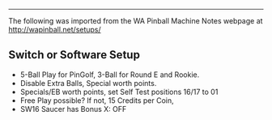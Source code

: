 ***
The following was imported from the WA Pinball Machine Notes webpage at http://wapinball.net/setups/
## Switch or Software Setup
-   5-Ball Play for PinGolf, 3-Ball for Round E and Rookie.
-   Disable Extra Balls, Special worth points.
-   Specials/EB worth points, set Self Test positions 16/17 to 01
-   Free Play possible? If not, 15 Credits per Coin,
-   SW16 Saucer has Bonus X: OFF